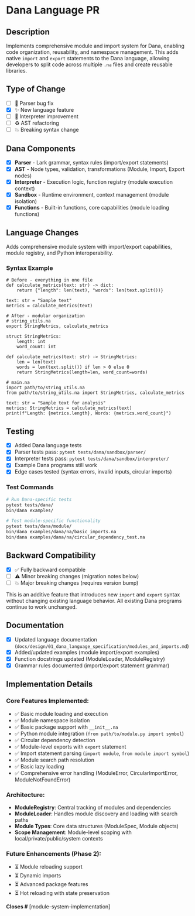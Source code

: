 # Dana Language PR

## Description
Implements comprehensive module and import system for Dana, enabling code organization, reusability, and namespace management. This adds native `import` and `export` statements to the Dana language, allowing developers to split code across multiple `.na` files and create reusable libraries.

## Type of Change
- [ ] 🐛 Parser bug fix
- [x] ✨ New language feature
- [ ] 🔧 Interpreter improvement
- [ ] ♻️ AST refactoring
- [ ] 💥 Breaking syntax change

## Dana Components
- [x] **Parser** - Lark grammar, syntax rules (import/export statements)
- [x] **AST** - Node types, validation, transformations (Module, Import, Export nodes)
- [x] **Interpreter** - Execution logic, function registry (module execution context)
- [x] **Sandbox** - Runtime environment, context management (module isolation)
- [x] **Functions** - Built-in functions, core capabilities (module loading functions)

## Language Changes
Adds comprehensive module system with import/export capabilities, module registry, and Python interoperability.

### Syntax Example
```dana
# Before - everything in one file
def calculate_metrics(text: str) -> dict:
    return {"length": len(text), "words": len(text.split())}

text: str = "Sample text"
metrics = calculate_metrics(text)

# After - modular organization
# string_utils.na
export StringMetrics, calculate_metrics

struct StringMetrics:
    length: int
    word_count: int

def calculate_metrics(text: str) -> StringMetrics:
    len = len(text)
    words = len(text.split()) if len > 0 else 0
    return StringMetrics(length=len, word_count=words)

# main.na  
import path/to/string_utils.na
from path/to/string_utils.na import StringMetrics, calculate_metrics

text: str = "Sample text for analysis"
metrics: StringMetrics = calculate_metrics(text)
print(f"Length: {metrics.length}, Words: {metrics.word_count}")
```

## Testing
- [x] Added Dana language tests
- [x] Parser tests pass: `pytest tests/dana/sandbox/parser/`
- [x] Interpreter tests pass: `pytest tests/dana/sandbox/interpreter/`
- [x] Example Dana programs still work
- [x] Edge cases tested (syntax errors, invalid inputs, circular imports)

### Test Commands
```bash
# Run Dana-specific tests
pytest tests/dana/
bin/dana examples/

# Test module-specific functionality
pytest tests/dana/module/
bin/dana examples/dana/na/basic_imports.na
bin/dana examples/dana/na/circular_dependency_test.na
```

## Backward Compatibility
- [x] ✅ Fully backward compatible
- [ ] ⚠️ Minor breaking changes (migration notes below)
- [ ] 💥 Major breaking changes (requires version bump)

This is an additive feature that introduces new `import` and `export` syntax without changing existing language behavior. All existing Dana programs continue to work unchanged.

## Documentation
- [x] Updated language documentation (`docs/design/01_dana_language_specification/modules_and_imports.md`)
- [x] Added/updated examples (module import/export examples)
- [x] Function docstrings updated (ModuleLoader, ModuleRegistry)
- [x] Grammar rules documented (import/export statement grammar)

## Implementation Details

### Core Features Implemented:
- ✅ Basic module loading and execution
- ✅ Module namespace isolation  
- ✅ Basic package support with `__init__.na`
- ✅ Python module integration (`from path/to/module.py import symbol`)
- ✅ Circular dependency detection
- ✅ Module-level exports with `export` statement
- ✅ Import statement parsing (`import module`, `from module import symbol`)
- ✅ Module search path resolution
- ✅ Basic lazy loading
- ✅ Comprehensive error handling (ModuleError, CircularImportError, ModuleNotFoundError)

### Architecture:
- **ModuleRegistry**: Central tracking of modules and dependencies
- **ModuleLoader**: Handles module discovery and loading with search paths
- **Module Types**: Core data structures (ModuleSpec, Module objects)
- **Scope Management**: Module-level scoping with local/private/public/system contexts

### Future Enhancements (Phase 2):
- ⏳ Module reloading support
- ⏳ Dynamic imports
- ⏳ Advanced package features
- ⏳ Hot reloading with state preservation

**Closes #** [module-system-implementation] 